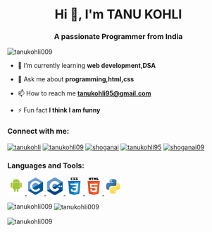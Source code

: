 <h1 align="center">Hi 👋, I'm TANU KOHLI</h1>
<h3 align="center">A passionate Programmer from India</h3>

<p align="left"> <img src="https://komarev.com/ghpvc/?username=tanukohli009&label=Profile%20views&color=0e75b6&style=flat" alt="tanukohli009" /> </p>

- 🌱 I’m currently learning **web development,DSA**

- 💬 Ask me about **programming,html,css**

- 📫 How to reach me **tanukohli95@gmail.com**

- ⚡ Fun fact **I think I am funny**

<h3 align="left">Connect with me:</h3>
<p align="left">
<a href="https://linkedin.com/in/tanukohli" target="blank"><img align="center" src="https://raw.githubusercontent.com/rahuldkjain/github-profile-readme-generator/master/src/images/icons/Social/linked-in-alt.svg" alt="tanukohli" height="30" width="40" /></a>
<a href="https://instagram.com/tanukohli09" target="blank"><img align="center" src="https://raw.githubusercontent.com/rahuldkjain/github-profile-readme-generator/master/src/images/icons/Social/instagram.svg" alt="tanukohli09" height="30" width="40" /></a>
<a href="https://www.codechef.com/users/shoganai" target="blank"><img align="center" src="https://cdn.jsdelivr.net/npm/simple-icons@3.1.0/icons/codechef.svg" alt="shoganai" height="30" width="40" /></a>
<a href="https://www.hackerrank.com/tanukohli95" target="blank"><img align="center" src="https://raw.githubusercontent.com/rahuldkjain/github-profile-readme-generator/master/src/images/icons/Social/hackerrank.svg" alt="tanukohli95" height="30" width="40" /></a>
<a href="https://codeforces.com/profile/shoganai09" target="blank"><img align="center" src="https://raw.githubusercontent.com/rahuldkjain/github-profile-readme-generator/master/src/images/icons/Social/codeforces.svg" alt="shoganai09" height="30" width="40" /></a>
</p>

<h3 align="left">Languages and Tools:</h3>
<p align="left"> <a href="https://developer.android.com" target="_blank" rel="noreferrer"> <img src="https://raw.githubusercontent.com/devicons/devicon/master/icons/android/android-original-wordmark.svg" alt="android" width="40" height="40"/> </a> <a href="https://www.cprogramming.com/" target="_blank" rel="noreferrer"> <img src="https://raw.githubusercontent.com/devicons/devicon/master/icons/c/c-original.svg" alt="c" width="40" height="40"/> </a> <a href="https://www.w3schools.com/cpp/" target="_blank" rel="noreferrer"> <img src="https://raw.githubusercontent.com/devicons/devicon/master/icons/cplusplus/cplusplus-original.svg" alt="cplusplus" width="40" height="40"/> </a> <a href="https://www.w3schools.com/css/" target="_blank" rel="noreferrer"> <img src="https://raw.githubusercontent.com/devicons/devicon/master/icons/css3/css3-original-wordmark.svg" alt="css3" width="40" height="40"/> </a> <a href="https://www.w3.org/html/" target="_blank" rel="noreferrer"> <img src="https://raw.githubusercontent.com/devicons/devicon/master/icons/html5/html5-original-wordmark.svg" alt="html5" width="40" height="40"/> </a> <a href="https://www.python.org" target="_blank" rel="noreferrer"> <img src="https://raw.githubusercontent.com/devicons/devicon/master/icons/python/python-original.svg" alt="python" width="40" height="40"/> </a> </p>

<p><img align="left" src="https://github-readme-stats.vercel.app/api/top-langs?username=tanukohli009&show_icons=true&locale=en&layout=compact" alt="tanukohli009" /></p>

<p>&nbsp;<img align="center" src="https://github-readme-stats.vercel.app/api?username=tanukohli009&show_icons=true&locale=en" alt="tanukohli009" /></p>

<p><img align="center" src="https://github-readme-streak-stats.herokuapp.com/?user=tanukohli009&" alt="tanukohli009" /></p>
